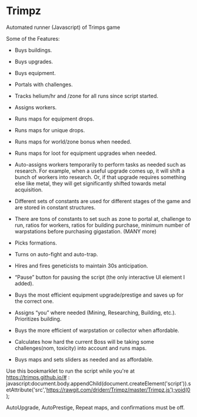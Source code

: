 # Trimpz
Automated runner (Javascript) of Trimps game

Some of the Features:
- Buys buildings.

- Buys upgrades.

- Buys equipment.

- Portals with challenges.

- Tracks helium/hr and /zone for all runs since script started.

- Assigns workers.

- Runs maps for equipment drops.

- Runs maps for unique drops.

- Runs maps for world/zone bonus when needed.

- Runs maps for loot for equipment upgrades when needed.

- Auto-assigns workers temporarily to perform tasks as needed such as research. For example, when a useful upgrade comes up, it will shift a bunch of workers into research. Or, if that upgrade requires something else like metal, they will get significantly shifted towards metal acquisition.

- Different sets of constants are used for different stages of the game and are stored in constant structures.

- There are tons of constants to set such as zone to portal at, challenge to run, ratios for workers, ratios for building purchase, minimum number of warpstations before purchasing gigastation. (MANY more)

- Picks formations.

- Turns on auto-fight and auto-trap.

- Hires and fires geneticists to maintain 30s anticipation.

- “Pause” button for pausing the script (the only interactive UI element I added).

- Buys the most efficient equipment upgrade/prestige and saves up for the correct one.

- Assigns “you” where needed (Mining, Researching, Building, etc.). Prioritizes building.

- Buys the more efficient of warpstation or collector when affordable.

- Calculates how hard the current Boss will be taking some challenges(nom, toxicity) into account and runs maps.

- Buys maps and sets sliders as needed and as affordable.

Use this bookmarklet to run the script while you're at https://trimps.github.io/# :
javascript:document.body.appendChild(document.createElement('script')).setAttribute('src','https://rawgit.com/driderr/Trimpz/master/Trimpz.js');void(0);

AutoUpgrade, AutoPrestige, Repeat maps, and confirmations must be off.
